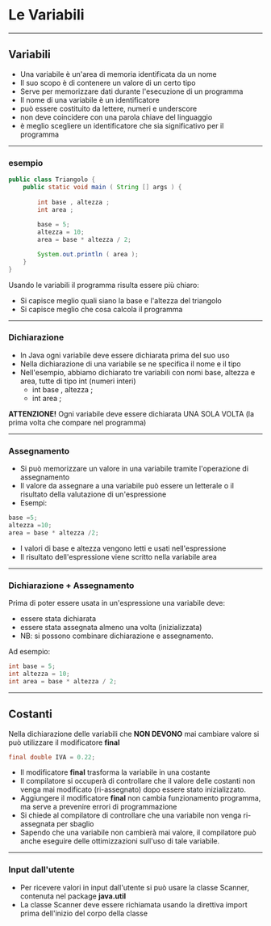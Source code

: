 # Le Variabili


---

## Variabili

* Una variabile è un'area di memoria identificata da un nome
* Il suo scopo è di contenere un valore di un certo tipo
* Serve per memorizzare dati durante l'esecuzione di un programma
* Il nome di una variabile è un identificatore
* può essere costituito da lettere, numeri e underscore 
* non deve coincidere con una parola chiave del linguaggio
* è meglio scegliere un identificatore che sia significativo per il programma


---

### esempio

```java
public class Triangolo {
    public static void main ( String [] args ) {
        
        int base , altezza ;
        int area ;
        
        base = 5;
        altezza = 10;
        area = base * altezza / 2;

        System.out.println ( area );
    }
}
```

Usando le variabili il programma risulta essere più chiaro:
* Si capisce meglio quali siano la base e l'altezza del triangolo
* Si capisce meglio che cosa calcola il programma


---

### Dichiarazione

* In Java ogni variabile deve essere dichiarata prima del suo uso
* Nella dichiarazione di una variabile se ne specifica il nome e il tipo 
* Nell'esempio, abbiamo dichiarato tre variabili con nomi base, altezza e area, tutte di tipo int (numeri interi)
  * int base , altezza ;
  * int area ;

__ATTENZIONE!__ Ogni variabile deve essere dichiarata UNA SOLA VOLTA
(la prima volta che compare nel programma)


---

### Assegnamento

* Si può memorizzare un valore in una variabile tramite l'operazione di assegnamento
* Il valore da assegnare a una variabile può essere un letterale o il risultato della valutazione di un'espressione
* Esempi:

```java
base =5;
altezza =10;
area = base * altezza /2;
```

* I valori di base e altezza vengono letti e usati nell'espressione
* Il risultato dell'espressione viene scritto nella variabile area


---

### Dichiarazione + Assegnamento

Prima di poter essere usata in un'espressione una variabile deve:
* essere stata dichiarata
* essere stata assegnata almeno una volta (inizializzata)
* NB: si possono combinare dichiarazione e assegnamento. 

Ad esempio:

```java
int base = 5;
int altezza = 10;
int area = base * altezza / 2;
```


---

## Costanti

Nella dichiarazione delle variabili che **NON DEVONO** mai cambiare valore si può utilizzare il modificatore **final**

```java
final double IVA = 0.22;
```

* Il modificatore **final** trasforma la variabile in una costante
* Il compilatore si occuperà di controllare che il valore delle costanti non venga mai modificato (ri-assegnato) dopo essere stato inizializzato.
* Aggiungere il modificatore **final** non cambia funzionamento programma, ma serve a prevenire errori di programmazione
* Si chiede al compilatore di controllare che una variabile non venga ri-assegnata per sbaglio
* Sapendo che una variabile non cambierà mai valore, il compilatore può anche eseguire delle ottimizzazioni sull'uso di tale variabile.



---

### Input dall'utente

* Per ricevere valori in input dall'utente si può usare la classe Scanner, contenuta nel package **java.util**
* La classe Scanner deve essere richiamata usando la direttiva import prima dell'inizio del corpo della classe